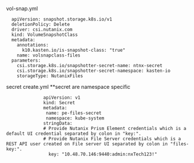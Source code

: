 vol-snap.yml
      
      apiVersion: snapshot.storage.k8s.io/v1
      deletionPolicy: Delete
      driver: csi.nutanix.com
      kind: VolumeSnapshotClass
      metadata:
        annotations:
          k10.kasten.io/is-snapshot-class: "true"
        name: volsnapclass-files
      parameters:
        csi.storage.k8s.io/snapshotter-secret-name: ntnx-secret
        csi.storage.k8s.io/snapshotter-secret-namespace: kasten-io
        storageType: NutanixFiles


secret create.yml     **secret are namespace specific

                  apiVersion: v1
                  kind: Secret
                  metadata:
                   name: pe-files-secret
                   namespace: kube-system
                  stringData:
                  # Provide Nutanix Prism Element credentials which is a default UI credential separated by colon in "key:".
                  # Provide Nutanix File Server credentials which is a REST API user created on File server UI separated by colon in "files-key:".
                    key: "10.48.70.146:9440:admin:nxTech123!"
